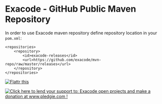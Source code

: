 Exacode - GitHub Public Maven Repository
========================================

In order to use Exacode maven repository define repository location in your `pom.xml`:

	<repositories>
	    <repository>
	        <id>exacode-releases</id>
	        <url>https://github.com/exacode/mvn-repo/raw/master/releases</url>
	    </repository>
	</repositories>

<a href="https://flattr.com/submit/auto?user_id=exacode&url=https%3A%2F%2Fgithub.com%2Fexacode%2Fmvn-repo" target="_blank"><img src="//api.flattr.com/button/flattr-badge-large.png" alt="Flattr this" title="Flattr this" border="0"></a>

<a href='http://www.pledgie.com/campaigns/22342'><img alt='Click here to lend your support to: Exacode open projects and make a donation at www.pledgie.com !' src='http://www.pledgie.com/campaigns/22342.png?skin_name=chrome' border='0' /></a>
